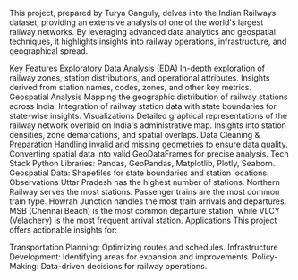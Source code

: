 This project, prepared by Turya Ganguly, delves into the Indian Railways dataset, providing an extensive analysis of one of the world's largest railway networks. By leveraging advanced data analytics and geospatial techniques, it highlights insights into railway operations, infrastructure, and geographical spread.

Key Features
Exploratory Data Analysis (EDA)
In-depth exploration of railway zones, station distributions, and operational attributes.
Insights derived from station names, codes, zones, and other key metrics.
Geospatial Analysis
Mapping the geographic distribution of railway stations across India.
Integration of railway station data with state boundaries for state-wise insights.
Visualizations
Detailed graphical representations of the railway network overlaid on India's administrative map.
Insights into station densities, zone demarcations, and spatial overlaps.
Data Cleaning & Preparation
Handling invalid and missing geometries to ensure data quality.
Converting spatial data into valid GeoDataFrames for precise analysis.
Tech Stack
Python Libraries: Pandas, GeoPandas, Matplotlib, Plotly, Seaborn.
Geospatial Data: Shapefiles for state boundaries and station locations.
Observations
Uttar Pradesh has the highest number of stations.
Northern Railway serves the most stations.
Passenger trains are the most common train type.
Howrah Junction handles the most train arrivals and departures.
MSB (Chennai Beach) is the most common departure station, while VLCY (Velachery) is the most frequent arrival station.
Applications
This project offers actionable insights for:

Transportation Planning: Optimizing routes and schedules.
Infrastructure Development: Identifying areas for expansion and improvements.
Policy-Making: Data-driven decisions for railway operations.
